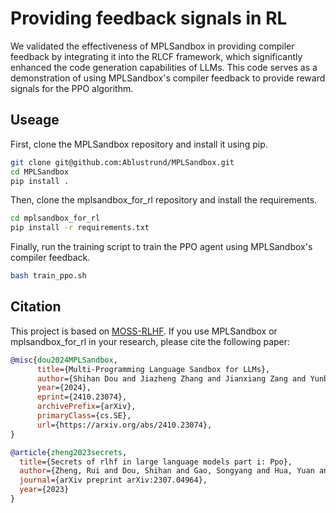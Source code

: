 # Providing feedback signals in RL

We validated the effectiveness of MPLSandbox in providing compiler feedback by integrating it into the RLCF framework, which significantly enhanced the code generation capabilities of LLMs. This code serves as a demonstration of using MPLSandbox's compiler feedback to provide reward signals for the PPO algorithm.

## Useage


First, clone the MPLSandbox repository and install it using pip.
```bash
git clone git@github.com:Ablustrund/MPLSandbox.git
cd MPLSandbox
pip install .
```

Then, clone the mplsandbox_for_rl repository and install the requirements.

```bash
cd mplsandbox_for_rl
pip install -r requirements.txt
```

Finally, run the training script to train the PPO agent using MPLSandbox's compiler feedback.
```bash
bash train_ppo.sh
```


## Citation

This project is based on [MOSS-RLHF](https://openlmlab.github.io/MOSS-RLHF/). If you use MPLSandbox or mplsandbox_for_rl in your research, please cite the following paper:

```bibtex
@misc{dou2024MPLSandbox,
      title={Multi-Programming Language Sandbox for LLMs}, 
      author={Shihan Dou and Jiazheng Zhang and Jianxiang Zang and Yunbo Tao and Haoxiang Jia and Shichun Liu and Yuming Yang and Shenxi Wu and Shaoqing Zhang and Muling Wu and Changze Lv and Limao Xiong and Wenyu Zhan and Lin Zhang and Rongxiang Weng and Jingang Wang and Xunliang Cai and Yueming Wu and Ming Wen and Rui Zheng and Tao Ji and Yixin Cao and Tao Gui and Xipeng Qiu and Qi Zhang and Xuanjing Huang},
      year={2024},
      eprint={2410.23074},
      archivePrefix={arXiv},
      primaryClass={cs.SE},
      url={https://arxiv.org/abs/2410.23074}, 
}
```

```bibtex
@article{zheng2023secrets,
  title={Secrets of rlhf in large language models part i: Ppo},
  author={Zheng, Rui and Dou, Shihan and Gao, Songyang and Hua, Yuan and Shen, Wei and Wang, Binghai and Liu, Yan and Jin, Senjie and Liu, Qin and Zhou, Yuhao and others},
  journal={arXiv preprint arXiv:2307.04964},
  year={2023}
}
```

